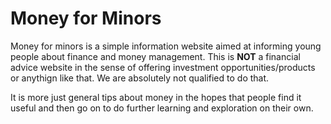 # Money for Minors

Money for minors is a simple information website aimed at informing young people about finance and money management. This is **NOT** a financial advice website in the sense of offering investment opportunities/products or anythign like that. We are absolutely not qualified to do that.

It is more just general tips about money in the hopes that people find it useful and then go on to do further learning and exploration on their own.

